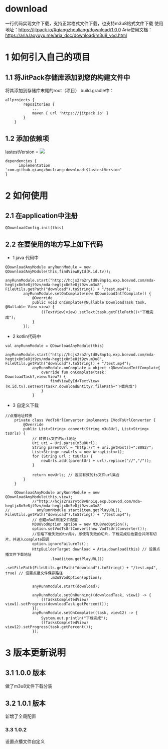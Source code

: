 # download
一行代码实现文件下载，支持正常格式文件下载，也支持m3u8格式文件下载
使用地址：https://jitpack.io/#qiangzhouliang/download/1.0.0
Aria使用文档：https://aria.laoyuyu.me/aria_doc/download/m3u8_vod.html
# 1 如何引入自己的项目
## 1.1 将JitPack存储库添加到您的构建文件中
将其添加到存储库末尾的root（项目） build.gradle中：
~~~
allprojects {
		repositories {
			...
			maven { url 'https://jitpack.io' }
		}
	}
~~~
## 1.2 添加依赖项
lastestVersion = [![](https://jitpack.io/v/qiangzhouliang/QaPicker.svg)](https://jitpack.io/#qiangzhouliang/download)
~~~
dependencies {
	  implementation 'com.github.qiangzhouliang:download:$lastestVersion'
}
~~~
# 2 如何使用
## 2.1 在application中注册
~~~
QDownloadConfig.init(this)
~~~
## 2.2 在要使用的地方写上如下代码
- 1 java 代码中
~~~
QDownloadAnyModule anyRunnModule = new QDownloadAnyModule(this,findViewById(R.id.tv));
        anyRunnModule.start("http://hcjs2ra2rytd8v8np1q.exp.bcevod.com/mda-hegtjx8n5e8jt9zv/mda-hegtjx8n5e8jt9zv.m3u8", FileUtils.getPath("download").toString() + "/test.mp4");
        anyRunnModule.setOnComplate(new QDownloadIntfComplate() {
            @Override
            public void onComplate(@Nullable DownloadTask task, @Nullable View view) {
                ((TextView)view).setText(task.getFilePath()+"下载完成");
            }
        });
~~~
- 2 kotlin代码中
```
val anyRunnModule = QDownloadAnyModule(this)
            anyRunnModule.start("http://hcjs2ra2rytd8v8np1q.exp.bcevod.com/mda-hegtjx8n5e8jt9zv/mda-hegtjx8n5e8jt9zv.m3u8", FileUtils.getPath("download").toString() + "/test.mp4");
            anyRunnModule.onComplate = object :QDownloadIntfComplate{
                override fun onComplate(task: DownloadTask?,view:View?) {
                    findViewById<TextView>(R.id.tv).setText(task?.downloadEntity?.filePath+"下载完成")
                }
            }
```
- 3 自定义下载
```
//点播地址转换
    private class VodTsUrlConverter implements IVodTsUrlConverter {
        @Override
        public List<String> convert(String m3u8Url, List<String> tsUrls) {
            // 转换ts文件的url地址
            Uri uri = Uri.parse(m3u8Url);
            String parentUrl = "http://" + uri.getHost()+":8082/";
            List<String> newUrls = new ArrayList<>();
            for (String url : tsUrls) {
                newUrls.add((parentUrl + url).replace("//","/"));
            }

            return newUrls; // 返回有效的ts文件url集合
        }
    }
    
    QDownloadAnyModule anyRunnModule = new QDownloadAnyModule(this,view);
            //"http://hcjs2ra2rytd8v8np1q.exp.bcevod.com/mda-hegtjx8n5e8jt9zv/mda-hegtjx8n5e8jt9zv.m3u8"
//            anyRunnModule.start(item.getPlayURL(), FileUtils.getPath("download").toString() + "/test.mp4");
            // 创建m3u8直播文件配置
            M3U8VodOption option = new M3U8VodOption();
            option.setVodTsUrlConvert(new VodTsUrlConverter());
            //忽略下载失败的ts切片，即使有失败的切片，下载完成后也要合并所有切片，并进入complete回调
            option.ignoreFailureTs();
            HttpBuilderTarget download = Aria.download(this) // 设置点播文件下载地址
                    .load(item.getPlayURL())
                    .setFilePath(FileUtils.getPath("download").toString() + "/test.mp4", true) // 设置点播文件保存路径
                    .m3u8VodOption(option);

            anyRunnModule.start(download);

            anyRunnModule.setOnRunning((downloadTask, view1) -> {
                ((TasksCompletedView) view1).setProgress(downloadTask.getPercent());
            });
            anyRunnModule.setOnComplate((task, view12) -> {
                System.out.println("下载完成");
                ((TasksCompletedView) view12).setProgress(task.getPercent());
            });
```
# 3 版本更新说明
## 3.1 1.0.0 版本
做了m3u8文件下载分装
## 3.2 1.0.1 版本
新增了全局配置
### 3.3 1.0.2
设置点播文件自定义



